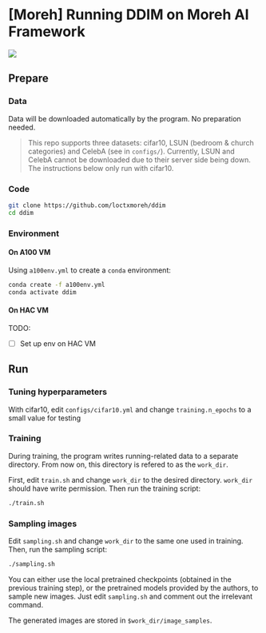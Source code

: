# [Moreh] Running DDIM on Moreh AI Framework
![](https://badgen.net/badge/Nvidia-A100/passed/green)

## Prepare

### Data
Data will be downloaded automatically by the program. No preparation needed.

> This repo supports three datasets: cifar10, LSUN (bedroom & church categories)
and CelebA (see in `configs/`). Currently, LSUN and CelebA cannot be downloaded due to their server
side being down. The instructions below only run with cifar10.


### Code
```bash
git clone https://github.com/loctxmoreh/ddim
cd ddim
```

### Environment

#### On A100 VM
Using `a100env.yml` to create a `conda` environment:
```bash
conda create -f a100env.yml
conda activate ddim
```

#### On HAC VM
TODO:
- [ ] Set up env on HAC VM

## Run

### Tuning hyperparameters
With cifar10, edit `configs/cifar10.yml` and change `training.n_epochs` to a
small value for testing

### Training

During training, the program writes running-related data to a separate directory.
From now on, this directory is refered to as the `work_dir`.

First, edit `train.sh` and change `work_dir` to the desired directory.
`work_dir` should have write permission. Then run the training script:

```bash
./train.sh
```

### Sampling images
Edit `sampling.sh` and change `work_dir` to the same one used in training.
Then, run the sampling script:
```bash
./sampling.sh
```

You can either use the local pretrained checkpoints (obtained in the previous
training step), or the pretrained models provided by the authors, to sample new
images. Just edit `sampling.sh` and comment out the irrelevant command.

The generated images are stored in `$work_dir/image_samples`.
